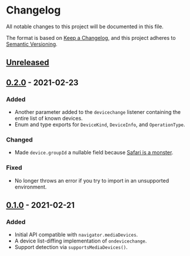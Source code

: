# Changelog
All notable changes to this project will be documented in this file.

The format is based on [Keep a Changelog](https://keepachangelog.com/en/1.0.0/), and this project adheres to [Semantic Versioning](https://semver.org/spec/v2.0.0.html).

## [Unreleased]

## [0.2.0] - 2021-02-23
### Added
- Another parameter added to the `devicechange` listener containing the entire list of known devices.
- Enum and type exports for `DeviceKind`, `DeviceInfo`, and `OperationType`.

### Changed
- Made `device.groupId` a nullable field because [Safari is a monster](https://github.com/PsychoLlama/media-devices/issues/3).

### Fixed
- No longer throws an error if you try to import in an unsupported environment.

## [0.1.0] - 2021-02-21
### Added
- Initial API compatible with `navigator.mediaDevices`.
- A device list-diffing implementation of `ondevicechange`.
- Support detection via `supportsMediaDevices()`.

[Unreleased]: https://github.com/PsychoLlama/media-devices/compare/v0.2.0...HEAD
[0.2.0]: https://github.com/PsychoLlama/media-devices/compare/v0.1.0...v0.2.0
[0.1.0]: https://github.com/PsychoLlama/media-devices/releases/tag/v0.1.0
